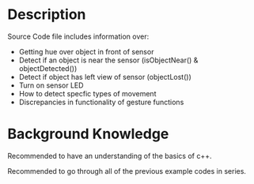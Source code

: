 # Description

Source Code file includes information over: 

* Getting hue over object in front of sensor
* Detect if an object is near the sensor (isObjectNear() & objectDetected())
* Detect if object has left view of sensor (objectLost())
* Turn on sensor LED
* How to detect specfic types of movement
* Discrepancies in functionality of gesture functions

# Background Knowledge

Recommended to have an understanding of the basics of c++.
 
Recommended to go through all of the previous example codes in series.